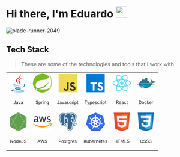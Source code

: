 # Hi there, I'm Eduardo <img src="https://media.giphy.com/media/hvRJCLFzcasrR4ia7z/giphy.gif" width="30px" height="30px">

![blade-runner-2049](https://user-images.githubusercontent.com/7611091/166110539-4bd56a7f-5043-47dd-8a08-479cd58f5a8d.gif)

## Tech Stack
> These are some of the technologies and tools that I work with

<table>
  <tr>
    <td align="center">
      <img alt="Java" src="https://raw.githubusercontent.com/devicons/devicon/master/icons/java/java-original.svg" width="50" />
      <p><small>Java</small></p>
    </td>
    <td align="center">
       <img alt="Spring" src="https://raw.githubusercontent.com/devicons/devicon/master/icons/spring/spring-original.svg" width="50" />
       <p><small>Spring</small></p>
    </td>
    <td align="center">
      <img alt="Javascript" src="https://raw.githubusercontent.com/devicons/devicon/master/icons/javascript/javascript-original.svg" width="50" />
      <p><small>Javascript</small></p>
    </td>
    <td align="center">
      <img alt="Typescript" src="https://raw.githubusercontent.com/devicons/devicon/master/icons/typescript/typescript-original.svg" width="50" />
      <p><small>Typescript</small></p>
    </td>
    <td align="center">
      <img alt="React" src="https://raw.githubusercontent.com/devicons/devicon/master/icons/react/react-original.svg" width="50" />
      <p><small>React</small></p>
    </td>
    <td align="center">
      <img alt="Docker" src="https://raw.githubusercontent.com/devicons/devicon/master/icons/docker/docker-original.svg" width="50" />
      <p><small>Docker</small></p>
    </td>
  </tr>

  <tr>
    <td align="center">
        <img alt="NodeJS" src="https://raw.githubusercontent.com/devicons/devicon/master/icons/nodejs/nodejs-plain.svg" width="50" />
        <p><small>NodeJS</small></p>
    </td>
    <td align="center">
        <img alt="AWS" src="https://raw.githubusercontent.com/devicons/devicon/master/icons/amazonwebservices/amazonwebservices-original-wordmark.svg" width="50" />
        <p><small>AWS</small></p>
    </td>
    <td align="center">
        <img alt="Postgres" src="https://raw.githubusercontent.com/devicons/devicon/master/icons/postgresql/postgresql-plain.svg" width="50" />
        <p><small>Postgres</small></p>
    </td>
    <td align="center">
        <img alt="Kubernetes" src="https://raw.githubusercontent.com/devicons/devicon/master/icons/kubernetes/kubernetes-original.svg" width="50" />
        <p><small>Kubernetes</small></p>
    </td>
    <td align="center">
        <img alt="HTML5" src="https://raw.githubusercontent.com/devicons/devicon/master/icons/html5/html5-original.svg" width="50" />
        <p><small>HTML5</small></p>
    </td>
    <td align="center">
        <img alt="CSS3" src="https://raw.githubusercontent.com/devicons/devicon/master/icons/css3/css3-original.svg" width="50" />
        <p><small>CSS3</small></p>
    </td>
  </tr>
</table>

<!--
**Eddcp/Eddcp** is a ✨ _special_ ✨ repository because its `README.md` (this file) appears on your GitHub profile.

Here are some ideas to get you started:

- 🔭 I’m currently working on ...
- 🌱 I’m currently learning ...
- 👯 I’m looking to collaborate on ...
- 🤔 I’m looking for help with ...
- 💬 Ask me about ...
- 📫 How to reach me: ...
- 😄 Pronouns: ...
- ⚡ Fun fact: ...
-->

